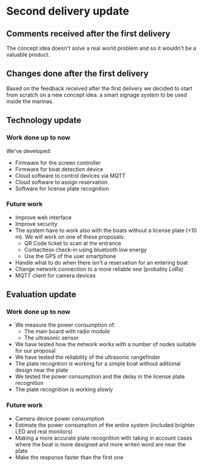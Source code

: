 # Second delivery update

## Comments received after the first delivery

The concept idea doesn't solve a real world problem and so it wouldn't be a valuable product.

## Changes done after the first delivery

Based on the feedback received after the first delivery we decided to start from scratch on a new concept idea: a smart signage system to be used inside the marinas.

## Technology update

### Work done up to now

We've developed:
- Firmware for the screen controller
- Firmware for boat detection device
- Cloud software to control devices via MQTT
- Cloud software to assign reservation
- Software for license plate recognition

### Future work
- Improve web interface
- Improve security
- The system have to work also with the boats without a license plate (<10 m).
  We will work on one of these proposals: 
    - QR Code ticket to scan at the entrance
    - Contactless check-in using bluetooth low energy
    - Use the GPS of the user smartphone
- Handle what to do when there isn't a reservation for an entering boat
- Change network connection to a more reliable one (probably LoRa)
- MQTT client for camera devices
## Evaluation update

### Work done up to now
- We measure the power consumption of:
  - The main board with radio module
  - The ultrasonic sensor
- We have tested how the network works with a number of nodes suitable for our proposal
- We have tested the reliability of the ultrasonic rangefinder
- The plate recogntion is working for a simple boat without aditional design near the plate
- We tested the power consumption and the delay in the license plate recognition
- The plate recognition is working slowly

### Future work
- Camera device power consumption
- Estimate the power consumption of the entire system (included brighter LED and real monitors)
- Making a more accurate plate recognition with taking in account cases where the boat is more designed and more writen word are near the plate
- Make the response faster than the first one

